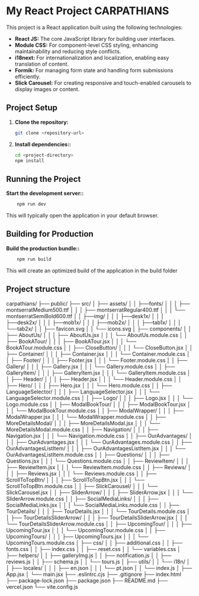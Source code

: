 # My React Project CARPATHIANS

This project is a React application built using the following technologies:

- **React JS:** The core JavaScript library for building user interfaces.
- **Module CSS:** For component-level CSS styling, enhancing maintainability and reducing style conflicts.
- **i18next:** For internationalization and localization, enabling easy translation of content.
- **Formik:** For managing form state and handling form submissions efficiently.
- **Slick Carousel:** For creating responsive and touch-enabled carousels to display images or content.

## Project Setup

1. **Clone the repository:**

   ```bash
   git clone <repository-url>

   ```

2. **Install dependencies::**

   ```bash
   cd <project-directory>
   npm install
   ```

## Running the Project

**Start the development server::**

```bash
    npm run dev
```

This will typically open the application in your default browser.

## Building for Production

**Build the production bundle::**

```bash
    npm run build
```

This will create an optimized build of the application in the build folder

## Project structure

carpathians/
├── public/
├── src/
│ ├── assets/
│ │ ├──fonts/
│ │ │ ├── montserratMedium500.ttf
│ │ │ ├── montserratRegular400.ttf
│ │ │ └── montserratSemiBold600.ttf
│ │ ├──img/
│ │ │ ├──desk1x/
│ │ │ ├──desk2x/
│ │ │ ├──mob1x/
│ │ │ ├──mob2x/
│ │ │ ├──tab1x/
│ │ │ └──tab2x/
│ │ ├── favicon.svg
│ │ └── icons.svg
│ ├── components/
│ │ ├── AboutUs/
│ │ │ ├── AboutUs.jsx
│ │ │ └── AboutUs.module.css
│ │ ├── BookATour/
│ │ │ ├── BookATour.jsx
│ │ │ └── BookATour.module.css
│ │ ├── CloseButton/
│ │ │ └── CloseButton.jsx
│ │ ├── Container/
│ │ │ ├── Container.jsx
│ │ │ └── Container.module.css
│ │ ├── Footer/
│ │ │ ├── Footer.jsx
│ │ │ └── Footer.module.css
│ │ ├── Gallery/
│ │ │ ├── Gallery.jsx
│ │ │ └── Gallery.module.css
│ │ ├── GalleryItem/
│ │ │ ├── GalleryItem.jsx
│ │ │ └── GalleryItem.module.css
│ │ ├── Header/
│ │ │ ├── Header.jsx
│ │ │ └── Header.module.css
│ │ ├── Hero/
│ │ │ ├── Hero.jsx
│ │ │ └── Hero.module.css
│ │ ├── LanguageSelector/
│ │ │ ├── LanguageSelector.jsx
│ │ │ └── LanguageSelector.module.css
│ │ ├── Logo/
│ │ │ ├── Logo.jsx
│ │ │ └── Logo.module.css
│ │ ├── ModalBookTour/
│ │ │ ├── ModalBookTour.jsx
│ │ │ └── ModalBookTour.module.css
│ │ ├── ModalWrapper/
│ │ │ ├── ModalWrapper.jsx
│ │ │ └── ModalWrapper.module.css
│ │ ├── MoreDetailsModal/
│ │ │ ├── MoreDetailsModal.jsx
│ │ │ └── MoreDetailsModal.module.css
│ │ ├── Navigation/
│ │ │ ├── Navigation.jsx
│ │ │ └── Navigation.module.css
│ │ ├── OurAdvantages/
│ │ │ ├── OurAdvantages.jsx
│ │ │ └── OurAdvantages.module.css
│ │ ├── OurAdvantagesListItem/
│ │ │ ├── OurAdvantagesListItem.jsx
│ │ │ └── OurAdvantagesListItem.module.css
│ │ ├── Questions/
│ │ │ ├── Questions.jsx
│ │ │ └── Questions.module.css
│ │ ├── ReviewItem/
│ │ │ ├── ReviewItem.jsx
│ │ │ └── ReviewItem.module.css
│ │ ├── Reviews/
│ │ │ ├── Reviews.jsx
│ │ │ └── Reviews.module.css
│ │ ├── ScrollToTopBtn/
│ │ │ ├── ScrollToTopBtn.jsx
│ │ │ └── ScrollToTopBtn.module.css
│ │ ├── SlickCarousel/
│ │ │ └── SlickCarousel.jsx
│ │ ├── SliderArrow/
│ │ │ ├── SliderArrow.jsx
│ │ │ └── SliderArrow.module.css
│ │ ├── SocialMediaLinks/
│ │ │ ├── SocialMediaLinks.jsx
│ │ │ └── SocialMediaLinks.module.css
│ │ ├── TourDetails/
│ │ │ ├── TourDetails.jsx
│ │ │ └── TourDetails.module.css
│ │ ├── TourDetailsSliderArrow/
│ │ │ ├── TourDetailsSliderArrow.jsx
│ │ │ └── TourDetailsSliderArrow.module.css
│ │ ├── UpcomingTour/
│ │ │ ├── UpcomingTour.jsx
│ │ │ └── UpcomingTour.module.css
│ │ ├── UpcomingTours/
│ │ │ ├── UpcomingTours.jsx
│ │ │ └── UpcomingTours.module.css
│ ├── css/
│ │ ├── additional.css
│ │ ├── fonts.css
│ │ ├── index.css
│ │ ├── reset.css
│ │ └── variables.css
│ ├── helpers/
│ │ ├── galleryImg.js
│ │ ├── notification.js
│ │ ├── reviews.js
│ │ ├── schema.js
│ │ └── tours.js
│ ├── utils/
│ │ └── i18n/
│ │ ├── locales/
│ │ │ ├── en.json
│ │ │ └── pt.json
│ │ └── index.js
│ ├── App.jsx
│ └── main.jsx
├── .eslintrc.cjs
├── .gitignore
├── index.html
├── package-lock.json
├── package.json
├── README.md
├── vercel.json
└── vite.config.js
